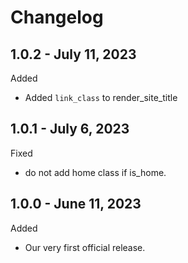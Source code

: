 # Changelog

## 1.0.2 - July 11, 2023
Added
* Added `link_class` to render_site_title

## 1.0.1 - July 6, 2023
Fixed
* do not add home class if is_home.

## 1.0.0 - June 11, 2023
Added
* Our very first official release.